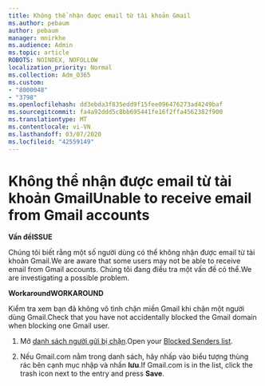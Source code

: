 ```yaml
---
title: Không thể nhận được email từ tài khoản Gmail
ms.author: pebaum
author: pebaum
manager: mnirkhe
ms.audience: Admin
ms.topic: article
ROBOTS: NOINDEX, NOFOLLOW
localization_priority: Normal
ms.collection: Adm_O365
ms.custom:
- "8000048"
- "3798"
ms.openlocfilehash: dd3ebda3f835edd9f15fee096476273ad4249baf
ms.sourcegitcommit: fa4a92ddd5c8bb695441fe16f2ffa4562382f900
ms.translationtype: MT
ms.contentlocale: vi-VN
ms.lasthandoff: 03/07/2020
ms.locfileid: "42559149"
---
```

# <a name="unable-to-receive-email-from-gmail-accounts"></a><span data-ttu-id="88b3d-102">Không thể nhận được email từ tài khoản Gmail</span><span class="sxs-lookup"><span data-stu-id="88b3d-102">Unable to receive email from Gmail accounts</span></span>

<span data-ttu-id="88b3d-103">**Vấn đề**</span><span class="sxs-lookup"><span data-stu-id="88b3d-103">**ISSUE**</span></span>

<span data-ttu-id="88b3d-104">Chúng tôi biết rằng một số người dùng có thể không nhận được email từ tài khoản Gmail.</span><span class="sxs-lookup"><span data-stu-id="88b3d-104">We are aware that some users may not be able to receive email from Gmail accounts.</span></span> <span data-ttu-id="88b3d-105">Chúng tôi đang điều tra một vấn đề có thể.</span><span class="sxs-lookup"><span data-stu-id="88b3d-105">We are investigating a possible problem.</span></span>

<span data-ttu-id="88b3d-106">**Workaround**</span><span class="sxs-lookup"><span data-stu-id="88b3d-106">**WORKAROUND**</span></span>

<span data-ttu-id="88b3d-107">Kiểm tra xem bạn đã không vô tình chặn miền Gmail khi chặn một người dùng Gmail.</span><span class="sxs-lookup"><span data-stu-id="88b3d-107">Check that you have not accidentally blocked the Gmail domain when blocking one Gmail user.</span></span>

1. <span data-ttu-id="88b3d-108">Mở [danh sách người gửi bị chặn](https://go.microsoft.com/fwlink/?linkid=2121010).</span><span class="sxs-lookup"><span data-stu-id="88b3d-108">Open your [Blocked Senders list](https://go.microsoft.com/fwlink/?linkid=2121010).</span></span>

2. <span data-ttu-id="88b3d-109">Nếu Gmail.com nằm trong danh sách, hãy nhấp vào biểu tượng thùng rác bên cạnh mục nhập và nhấn **lưu**.</span><span class="sxs-lookup"><span data-stu-id="88b3d-109">If Gmail.com is in the list, click the trash icon next to the entry and press **Save**.</span></span>
